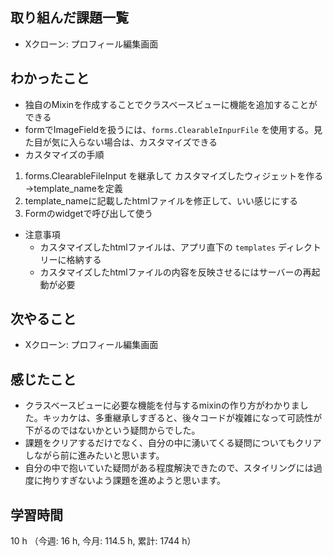 ## 取り組んだ課題一覧
- Xクローン: プロフィール編集画面

## わかったこと
- 独自のMixinを作成することでクラスベースビューに機能を追加することができる
- formでImageFieldを扱うには、`forms.ClearableInpurFile` を使用する。見た目が気に入らない場合は、カスタマイズできる
- カスタマイズの手順
1. forms.ClearableFileInput  を継承して カスタマイズしたウィジェットを作る→template_nameを定義
2. template_nameに記載したhtmlファイルを修正して、いい感じにする
3. Formのwidgetで呼び出して使う

- 注意事項
  - カスタマイズしたhtmlファイルは、アプリ直下の `templates` ディレクトリーに格納する
  - カスタマイズしたhtmlファイルの内容を反映させるにはサーバーの再起動が必要

## 次やること
- Xクローン: プロフィール編集画面

## 感じたこと
- クラスベースビューに必要な機能を付与するmixinの作り方がわかりました。キッカケは、多重継承しすぎると、後々コードが複雑になって可読性が下がるのではないかという疑問からでした。
- 課題をクリアするだけでなく、自分の中に湧いてくる疑問についてもクリアしながら前に進みたいと思います。
- 自分の中で抱いていた疑問がある程度解決できたので、スタイリングには過度に拘りすぎないよう課題を進めようと思います。 

## 学習時間
10 h （今週: 16 h, 今月: 114.5 h, 累計: 1744 h）